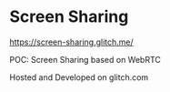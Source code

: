 # Screen Sharing

https://screen-sharing.glitch.me/

POC: Screen Sharing based on WebRTC

Hosted and Developed on glitch.com